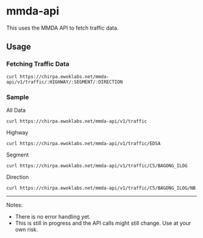 # mmda-api
This uses the MMDA API to fetch traffic data.

## Usage ##
### Fetching  Traffic Data
```
curl https://chirpa.ewoklabs.net/mmda-api/v1/traffic/:HIGHWAY/:SEGMENT/:DIRECTION
```

### Sample
All Data
```
curl https://chirpa.ewoklabs.net/mmda-api/v1/traffic
```

Highway
```
curl https://chirpa.ewoklabs.net/mmda-api/v1/traffic/EDSA
```

Segment
```
curl https://chirpa.ewoklabs.net/mmda-api/v1/traffic/C5/BAGONG_ILOG
```

Direction
```
curl https://chirpa.ewoklabs.net/mmda-api/v1/traffic/C5/BAGONG_ILOG/NB
```

___
Notes:
- There is no error handling yet.
- This is still in progress and the API calls might still change. Use at your own risk.


